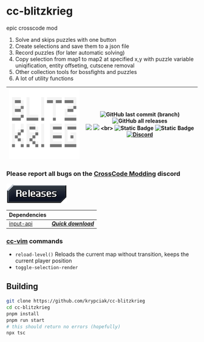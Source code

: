 # cc-blitzkrieg

epic crosscode mod

1. Solve and skips puzzles with one button
2. Create selections and save them to a json file
3. Record puzzles (for later automatic solving)
4. Copy selection from map1 to map2 at specified x,y with puzzle variable uniqification, entity offseting, cutscene removal
5. Other collection tools for bossfights and puzzles
6. A lot of utility functions

| <img src="icon/icon240.png"/> | ![GitHub last commit (branch)](https://img.shields.io/github/last-commit/krypciak/cc-blitzkrieg/main) ![GitHub all releases](https://img.shields.io/github/downloads/krypciak/cc-blitzkrieg/total) <br> [![](https://tokei.rs/b1/github/krypciak/cc-blitzkrieg?type=typescript&label=TypeScript&style=flat&branch=main)](https://tokei.rs/b1/github/krypciak/cc-blitzkrieg?type=typescript&label=TypeScript&style=flat&branch=main) [![](https://tokei.rs/b1/github/krypciak/cc-blitzkrieg?type=JSON&label=Json&style=flat&branch=main)](<[https://github.com/krypciak/cc-blitzkrieg](https://tokei.rs/b1/github/krypciak/cc-blitzkrieg?type=JSON&label=Json&style=flat&branch=main)>) <br> ![Static Badge](https://img.shields.io/badge/made%20with-pain_and_suffering-pink) ![Static Badge](https://img.shields.io/badge/works_on-my_mashine-%23FEDF00) <br> [![Discord](https://img.shields.io/discord/382339402338402315?logo=discord&logoColor=white&label=CrossCode%20Modding)](https://discord.com/invite/3Xw69VjXfW) |
| ----------------------------- | ---------------------------------------------------------------------------------------------------------------------------------------------------------------------------------------------------------------------------------------------------------------------------------------------------------------------------------------------------------------------------------------------------------------------------------------------------------------------------------------------------------------------------------------------------------------------------------------------------------------------------------------------------------------------------------------------------------------------------------------------------------------------------------------------------------------------------------------------------------------------------------------------------------------------------------------------------------------------------------------------------------------------------- |

### Please report all bugs on the [CrossCode Modding](https://discord.com/invite/3Xw69VjXfW) discord

[![Releases](https://github.com/CCDirectLink/organization/blob/master/assets/badges/releases%402x.png)](https://github.com/krypciak/cc-blitzkrieg/releases/latest/)

| Dependencies                                           |                                                                                   |
| ------------------------------------------------------ | --------------------------------------------------------------------------------- |
| [input-api](https://github.com/CCDirectLink/input-api) | **_[Quick download](https://github.com/CCDirectLink/input-api/releases/latest)_** |

### [cc-vim](https://github.com/krypciak/cc-vim) commands

-   `reload-level()` Reloads the current map without transition, keeps the current player position
-   `toggle-selection-render`

## Building

```bash
git clone https://github.com/krypciak/cc-blitzkrieg
cd cc-blitzkrieg
pnpm install
pnpm run start
# this should return no errors (hopefully)
npx tsc
```
